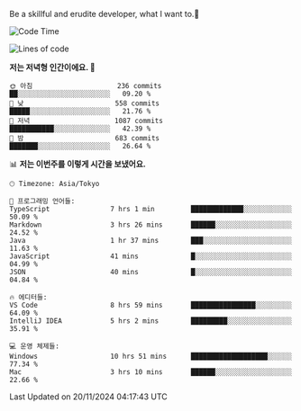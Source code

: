 Be a skillful and erudite developer, what I want to.👶

<!--START_SECTION:waka-->
![Code Time](http://img.shields.io/badge/Code%20Time-1%2C405%20hrs%2017%20mins-blue)

![Lines of code](https://img.shields.io/badge/%EC%A0%80%EB%8A%94%20%EC%97%AC%ED%83%9C%EA%B9%8C%EC%A7%80%20-902.6%20thousand%20%EC%A4%84%EC%9D%98%20%EC%BD%94%EB%93%9C%EB%A5%BC%20%EC%9E%91%EC%84%B1%ED%96%88%EC%96%B4%EC%9A%94.-blue)

**저는 저녁형 인간이에요. 🦉** 

```text
🌞 아침                     236 commits         ██░░░░░░░░░░░░░░░░░░░░░░░   09.20 % 
🌆 낮　                     558 commits         █████░░░░░░░░░░░░░░░░░░░░   21.76 % 
🌃 저녁                     1087 commits        ███████████░░░░░░░░░░░░░░   42.39 % 
🌙 밤　                     683 commits         ███████░░░░░░░░░░░░░░░░░░   26.64 % 
```


📊 **저는 이번주를 이렇게 시간을 보냈어요.** 

```text
🕑︎ Timezone: Asia/Tokyo

💬 프로그래밍 언어들: 
TypeScript               7 hrs 1 min         █████████████░░░░░░░░░░░░   50.09 % 
Markdown                 3 hrs 26 mins       ██████░░░░░░░░░░░░░░░░░░░   24.52 % 
Java                     1 hr 37 mins        ███░░░░░░░░░░░░░░░░░░░░░░   11.63 % 
JavaScript               41 mins             █░░░░░░░░░░░░░░░░░░░░░░░░   04.99 % 
JSON                     40 mins             █░░░░░░░░░░░░░░░░░░░░░░░░   04.84 % 

🔥 에디터들: 
VS Code                  8 hrs 59 mins       ████████████████░░░░░░░░░   64.09 % 
IntelliJ IDEA            5 hrs 2 mins        █████████░░░░░░░░░░░░░░░░   35.91 % 

💻 운영 체제들: 
Windows                  10 hrs 51 mins      ███████████████████░░░░░░   77.34 % 
Mac                      3 hrs 10 mins       ██████░░░░░░░░░░░░░░░░░░░   22.66 % 
```


 Last Updated on 20/11/2024 04:17:43 UTC
<!--END_SECTION:waka-->
